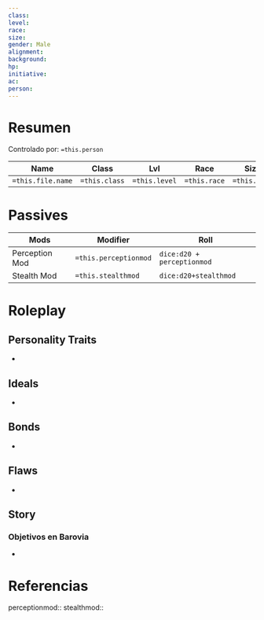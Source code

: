 ```yaml
---
class: 
level: 
race: 
size: 
gender: Male
alignment: 
background: 
hp: 
initiative: 
ac: 
person:
---
```


# Resumen
Controlado por: `=this.person`

| Name              | Class         | Lvl           | Race         | Size         | Gender         | Alignment         | Background         | HP         | AC         | Initiative         |
| ----------------- | ------------- | ------------- | ------------ | ------------ | -------------- | ----------------- | ------------------ | ---------- | ---------- | ------------------ |
| `=this.file.name` | `=this.class` | `=this.level` | `=this.race` | `=this.size` | `=this.gender` | `=this.alignment` | `=this.background` | `=this.hp` | `=this.ac` | `=this.initiative` |

# Passives

| Mods           | Modifier              | Roll                       |
| -------------- | --------------------- | -------------------------- |
| Perception Mod | `=this.perceptionmod` | `dice:d20 + perceptionmod` |
| Stealth Mod    | `=this.stealthmod`    | `dice:d20+stealthmod`      |
# Roleplay

## Personality Traits
- 

## Ideals
- 
## Bonds
- 
## Flaws
- 
## Story
### Objetivos en Barovia
- 
# Referencias
perceptionmod::
stealthmod::